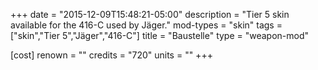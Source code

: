+++
date = "2015-12-09T15:48:21-05:00"
description = "Tier 5 skin available for the 416-C used by Jäger."
mod-types = "skin"
tags = ["skin","Tier 5","Jäger","416-C"]
title = "Baustelle"
type = "weapon-mod"

[cost]
  renown = ""
  credits = "720"
  units = ""
+++
